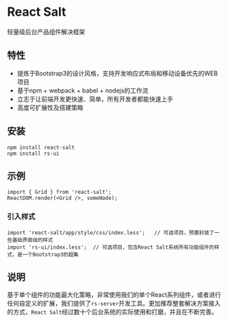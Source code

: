 # React Salt

轻量级后台产品组件解决框架

## 特性

* 提炼于Bootstrap3的设计风格，支持开发响应式布局和移动设备优先的WEB项目
* 基于npm + webpack + babel + nodejs的工作流
* 立志于让前端开发更快速、简单，所有开发者都能快速上手
* 高度可扩展性及搭建策略

## 安装

```
npm install react-salt
npm install rs-ui
```

## 示例

```
import { Grid } from 'react-salt';
ReactDOM.render(<Grid />, someNode);
```

### 引入样式

```
import 'react-salt/app/style/css/index.less';   // 可选项目，预置封装了一些基础界面级的样式
import 'rs-ui/index.less';  // 可选项目，包含React Salt系统所有功能组件的样式，是一个Bootstrap3的超集 
```

## 说明

基于单个组件的功能最大化策略，非常使用我们的单个React系列组件，或者进行任何自定义的扩展，我们提供了`rs-server`开发工具。更加推荐整套解决方案接入的方式，`React Salt`经过数十个后台系统的实际使用和打磨，并且在不断完善。
